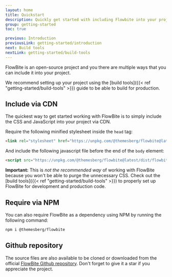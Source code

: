 ```yaml
---
layout: home
title: Quickstart
description: Quickly get started with including Flowbite into your project and start developing
group: getting-started
toc: true

previous: Introduction
previousLink: getting-started/introduction
next: Build tools
nextLink: getting-started/build-tools
---
```


FlowBite is an open-source project and you there are multiple ways that you can include it into your project.

We recommend setting up your project using the [build tools]({{< ref "getting-started/build-tools" >}}) guide to be able to build for production.

## Include via CDN

The quickest way to get started working with FlowBite is to simply include the CSS and JavaScript into your project via CDN.

Require the following minified stylesheet inside the `head` tag:

```html
<link rel="stylesheet" href="https://unpkg.com/@themesberg/flowbite@latest/dist/flowbite.min.css" />
```

And include the following javascript file before the end of the `body` element:

```html
<script src="https://unpkg.com/@themesberg/flowbite@latest/dist/flowbite.bundle.js"></script>
```

**Important:** This is *not the recommended way* of working with FlowBite because you won't be able to purge the unnecessary CSS. Check out the [build tools]({{< ref "getting-started/build-tools" >}}) to properly set up FlowBite for development and production code.

## Require via NPM

You can also require FlowBite as a dependency using NPM by running the following command:

```bash
npm i @themesberg/flowbite
```

## Github repository

The source files are also available to be cloned or downloaded from the official <a href="https://github.com/themesberg/flowbite" target="_blank">FlowBite Github repository</a>. Don't forget to give it a star if you appreciate the project.
